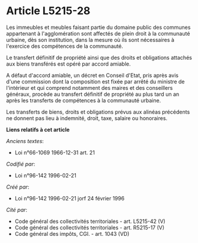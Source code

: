 # Article L5215-28

Les immeubles et meubles faisant partie du domaine public des communes appartenant à l'agglomération sont affectés de plein
droit à la communauté urbaine, dès son institution, dans la mesure où ils sont nécessaires à l'exercice des compétences de la
communauté.

Le transfert définitif de propriété ainsi que des droits et obligations attachés aux biens transférés est opéré par accord
amiable.

A défaut d'accord amiable, un décret en Conseil d'Etat, pris après avis d'une commission dont la composition est fixée par
arrêté du ministre de l'intérieur et qui comprend notamment des maires et des conseillers généraux, procède au transfert
définitif de propriété au plus tard un an après les transferts de compétences à la communauté urbaine.

Les transferts de biens, droits et obligations prévus aux alinéas précédents ne donnent pas lieu à indemnité, droit, taxe,
salaire ou honoraires.

**Liens relatifs à cet article**

_Anciens textes_:

  - Loi n°66-1069 1966-12-31 art. 21

_Codifié par_:

  - Loi n°96-142 1996-02-21

_Créé par_:

  - Loi n°96-142 1996-02-21 jorf 24 février 1996

_Cité par_:

  - Code général des collectivités territoriales - art. L5215-42 (V)
  - Code général des collectivités territoriales - art. R5215-17 (V)
  - Code général des impôts, CGI. - art. 1043 (VD)
